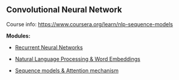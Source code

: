 ## Convolutional Neural Network

Course info: https://www.coursera.org/learn/nlp-sequence-models

**Modules:**

* [Recurrent Neural Networks](https://github.com/JanelChumley/coursera_deep_learning_ai/tree/master/sequence_models/week1_recurrent_neural_networks)

* [Natural Language Processing & Word Embeddings](https://github.com/JanelChumley/coursera_deep_learning_ai/tree/master/sequence_models/week2_NLP_and_word_embeddings)
* [Sequence models & Attention mechanism](https://github.com/JanelChumley/coursera_deep_learning_ai/tree/master/sequence_models/week3_sequence_models_and_attention_mechanisms)
